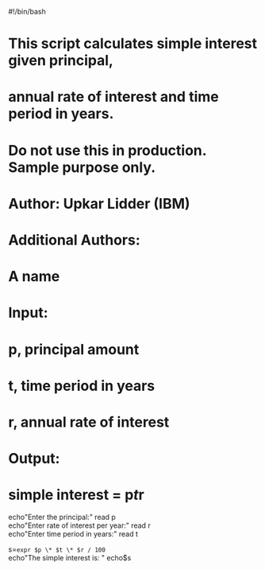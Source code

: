 
#!/bin/bash
# This script calculates simple interest given principal,
# annual rate of interest and time period in years.

# Do not use this in production. Sample purpose only.

# Author: Upkar Lidder (IBM)
# Additional Authors:
# A name

# Input:
# p, principal amount
# t, time period in years
# r, annual rate of interest

# Output:
# simple interest = p*t*r

echo"Enter the principal:"
read p    
echo"Enter rate of interest per year:"
read r    
echo"Enter time period in years:"
read t     

s=`expr $p \* $t \* $r / 100`    
echo"The simple interest is: "
echo$s
